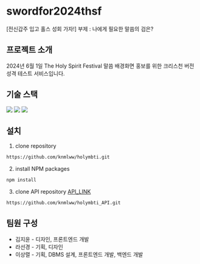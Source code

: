 # swordfor2024thsf 
 
[전신갑주 입고 홀스 성회 가자!] 부제 : 나에게 필요한 말씀의 검은?

## 프로젝트 소개
2024년 6월 1일 The Holy Spirit Festival 말씀 배경화면 홍보를 위한 크리스천 버전 성격 테스트 서비스입니다. 

## 기술 스택

<div align=left>
<img src="https://img.shields.io/badge/React-61DAFB?style=for-the-badge&logo=React&logoColor=white">
          <img src="https://img.shields.io/badge/Spring Boot-6DB33F?style=for-the-badge&logo=Spring Boot&logoColor=white">
          <img src="https://img.shields.io/badge/MariaDB-003545?style=for-the-badge&logo=MariaDB&logoColor=white">
</div>



## 설치

1. clone repository
```bash
https://github.com/knmlww/holymbti.git
```

2. install NPM packages
```bash
npm install
```
3. clone API repository [API_LINK](https://github.com/knmlww/holymbti_API)

```bash
https://github.com/knmlww/holymbti_API.git
```

## 팀원 구성

* 김지윤 - 디자인, 프론트엔드 개발
* 라선경 - 기획, 디자인
* 이상렬 - 기획, DBMS 설계, 프론트엔드 개발, 백엔드 개발

<!--
* [Name](Link) - Create README.md
* [이름](링크) - 무엇 무엇을 했어요
* [Name](Link) - Create README.md
-->
    
    
